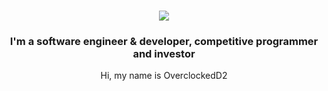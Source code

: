 <h1 align="center"><img src="https://images.cooltext.com/5674198.png"></h1>
<h3 align="center"><a>I'm a software engineer & developer, competitive programmer and investor</a></h3>

<P align="center">Hi, my name is OverclockedD2</P>
